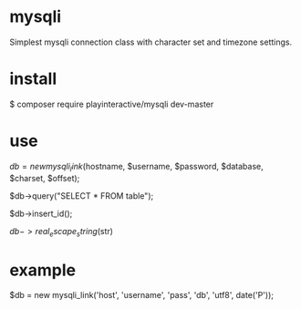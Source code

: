 # mysqli
Simplest mysqli connection class with character set and timezone settings.

# install
$ composer require playinteractive/mysqli dev-master

# use
$db = new mysqli_link($hostname, $username, $password, $database, $charset, $offset);

$db->query("SELECT * FROM table");

$db->insert_id();

$db->real_escape_string($str)

# example
$db = new mysqli_link('host', 'username', 'pass', 'db', 'utf8', date('P'));
